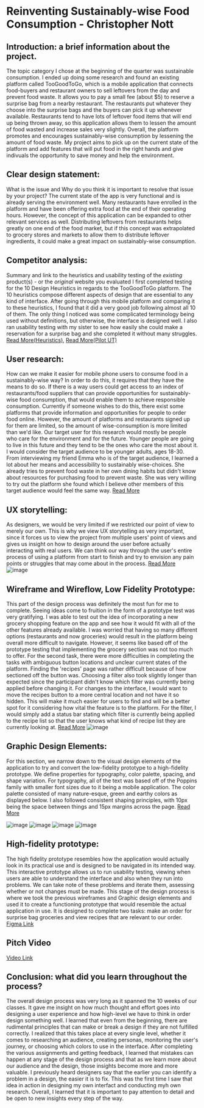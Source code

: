 
# Reinventing Sustainably-wise Food Consumption - Christopher Nott

## Introduction: a brief information about the project. 
The topic category I chose at the beginning of the quarter was sustainable consumption. I ended up doing some research and found an existing platform called TooGoodToGo, which is a mobile application that connects food-buyers and restaurant owners to sell leftovers from the day and prevent food waste. It allows you to pay a small fee (about $5) to reserve a surprise bag from a nearby restaurant. The restaurants put whatever they choose into the surprise bags and the buyers can pick it up whenever available. Restaurants tend to have lots of leftover food items that will end up being thrown away, so this application allows them to lessen the amount of food wasted and increase sales very slightly. Overall, the platform promotes and encourages sustainably-wise consumption by lessening the amount of food waste. My project aims to pick up on the current state of the platform and add features that will put food in the right hands and give indivuals the opportunity to save money and help the environment.

## Clear design statement: 
What is the issue and Why do you think it is important to resolve that issue by your project? 
The current state of the app is very functional and is already serving the environment well. Many restaurants have enrolled in the platform and have been offering extra food at the end of their operating hours. However, the concept of this application can be expanded to other relevant services as well. Distributing leftovers from restaurants helps greatly on one end of the food market, but if this concept was extrapolated to grocery stores and markets to allow them to distribute leftover ingredients, it could make a great impact on sustainably-wise consumption.

## Competitor analysis:
Summary and link to the heuristics and usability testing of the *existing* product(s) - or the *original* website you evaluated
I first completed testing for the 10 Design Heuristics in regards to the TooGoodToGo platform. The 10 heuristics compose different aspects of design that are essential to any kind of interface. After going through this mobile platform and comparing it to these heuristics, I found that it did a very good job following almost all 10 of them. The only thing I noticed was some complicated terminology being used without definitions, but otherwise, the interface is designed well. I also ran usability testing with my sister to see how easily she could make a reservation for a surprise bag and she completed it without many struggles. [Read More(Heuristics)](https://github.com/christn2001/DH110-22F/blob/main/README.md), [Read More(Pilot UT)](https://github.com/christn2001/DH110-22F/blob/main/Pilot%20UT.md)

## User research:
How can we make it easier for mobile phone users to consume food in a sustainably-wise way? In order to do this, it requires that they have the means to do so. If there is a way users could get access to an index of restaurants/food suppliers that can provide opportunities for sustainably-wise food consumption, that would enable them to achieve responsible consumption. Currently if someone wishes to do this, there exist some platforms that provide information and opportunities for people to order food online. However, the amount of platforms and restaurants signed up for them are limited, so the amount of wise-consumption is more limited than we'd like. Our target user for this research would mostly be people who care for the environment and for the future. Younger people are going to live in this future and they tend to be the ones who care the most about it. I would consider the target audience to be younger adults, ages 18-30. From interviewing my friend Emma who is of the target audience, I learned a lot about her means and accessibility to sustainably wise-choices. She already tries to prevent food waste in her own dining habits but didn't know about resources for purchasing food to prevent waste. She was very willing to try out the platform she found which I believe other members of this target audience would feel the same way. [Read More](https://github.com/christn2001/DH110-22F/blob/main/user%20research.md)

## UX storytelling:
As designers, we would be very limited if we restricted our point of view to merely our own. This is why we view UX storytelling as very important, since it forces us to view the project from multiple users' point of views and gives us insight on how to design around the user before actually interacting with real users. We can think our way through the user's entire process of using a platform from start to finish and try to envision any pain points or struggles that may come about in the process. [Read More](https://github.com/christn2001/DH110-22F/blob/main/DH100%20Assignment%204.md)
![image](https://user-images.githubusercontent.com/114601982/204727643-13833057-28b1-46d2-9e77-2f3b4fd29bc6.png)


## Wireframe and Wireflow, Low Fidelity Prototype:
This part of the design process was definitely the most fun for me to complete. Seeing ideas come to fruition in the form of a prototype test was very gratifying. I was able to test out the idea of incorporating a new grocery shopping feature on the app and see how it would fit with all of the other features already available. I was worried that having so many different options (restaurants and now groceries) would result in the platform being overall more difficult to navigate. However, it seems like based off of the prototype testing that implementing the grocery section was not too much to offer. For the second task, there were more difficulties in completing the tasks with ambiguous button locations and unclear current states of the platform. Finding the 'recipes' page was rather difficult because of how sectioned off the button was. Choosing a filter also took slightly longer than expected since the participant didn't know which filter was currently being applied before changing it. For changes to the interface, I would want to move the recipes button to a more central location and not have it so hidden. This will make it much easier for users to find and will be a better spot for it considering how vital the feature is to the platform. For the filter, I would simply add a status bar stating which filter is currently being applied to the recipe list so that the user knows what kind of recipe list they are currently looking at. [Read More](https://github.com/christn2001/DH110-22F/blob/main/DH110%20A5.md)
![image](https://user-images.githubusercontent.com/114601982/204728044-17452646-665a-4484-b9ba-f3e73611f0c8.png)


## Graphic Design Elements:
For this section, we narrow down to the visual design elements of the application to try and convert the low-fidelity prototype to a high-fidelity prototype. We define properties for typography, color palette, spacing, and shape variation. For typography, all of the text was based off of the Poppins family with smaller font sizes due to it being a mobile application. The color palette consisted of many nature-esque, green and earthy colors as displayed below. I also followed consistent shaping principles, with 10px being the space between things and 15px margins across the page. [Read More](https://github.com/christn2001/DH110-22F/blob/main/A6.md)

![image](https://user-images.githubusercontent.com/114601982/204730354-ce31b0c7-dcea-467d-998f-b18daa8999a9.png)
![image](https://user-images.githubusercontent.com/114601982/204730286-9076e9ab-9cad-4383-a4bc-c55bde1fc77e.png)
![image](https://user-images.githubusercontent.com/114601982/204730303-a909b298-e5b6-4c0e-b562-184fe517f7e8.png)
![image](https://user-images.githubusercontent.com/114601982/204730399-c6e4ba79-5f6f-4646-b916-ef537ac45776.png)


## High-fidelity prototype:
The high fidelity prototype resembles how the application would actually look in its practical use and is designed to be navigated in its intended way. This interactive prototype allows us to run usability testing, viewing when users are able to understand the interface and also when they run into problems. We can take note of these problems and iterate them, assessing whether or not changes must be made. This stage of the design process is where we took the previous wireframes and Graphic design elements and used it to create a functioning prototype that would resemble the actual application in use. It is designed to complete two tasks: make an order for surprise bag groceries and view recipes that are relevant to our order. 
[Figma Link](https://www.figma.com/file/MlkM1nKF9SXcuo9VXr0doi/DH110-Wireframes?node-id=138%3A904)

## Pitch Video
[Video Link](https://drive.google.com/file/d/1qzd6qKEwz-Kut8VLSZTXfVOoPpCZ2yxv/view?usp=sharing)


## Conclusion: what did you learn throughout the process?
The overall design process was very long as it spanned the 10 weeks of our classes. It gave me insight on how much thought and effort goes into designing a user experience and how high-level we have to think in order design something well. I learned that even from the beginning, there are rudimental principles that can make or break a design if they are not fulfilled correctly. I realized that this takes place at every single level, whether it comes to researching an audience, creating personas, monitoring the user's journey, or choosing which colors to use in the interface. After completing the various assignments and getting feedback, I learned that mistakes can happen at any stage of the design process and that as we learn more about our audience and the design, those insights become more and more valuable. I previously heard designers say that the earlier you can identify a problem in a design, the easier it is to fix. This was the first time I saw that idea in action in designing my own interfact and conducting myh own research. Overall, I learned that it is important to pay attention to detail and be open to new insights every step of the way.
